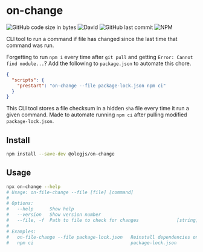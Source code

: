 # on-change

![GitHub code size in bytes](https://img.shields.io/github/languages/code-size/olegjs/on-change)
![David](https://img.shields.io/david/olegjs/on-change)
![GitHub last commit](https://img.shields.io/github/last-commit/olegjs/on-change)
![NPM](https://img.shields.io/npm/l/@olegjs/on-change)

CLI tool to run a command if file has changed since the last time that command
was run.

Forgetting to run `npm i` every time after `git pull` and getting
`Error: Cannot find module...`? Add the following to `package.json` to automate
this chore.

```json
{
  "scripts": {
    "prestart": "on-change --file package-lock.json npm ci"
  }
}
```

This CLI tool stores a file checksum in a hidden `sha` file every time it run a
given command. Made to automate running `npm ci` after pulling modified
`package-lock.json`.

## Install

```sh
npm install --save-dev @olegjs/on-change
```

## Usage

```sh
npx on-change --help
# Usage: on-file-change --file [file] [command]
#
# Options:
#   --help      Show help                                                [boolean]
#   --version   Show version number                                      [boolean]
#   --file, -f  Path to file to check for changes              [string] [required]
#
# Examples:
#   on-file-change --file package-lock.json   Reinstall dependencies on changed
#   npm ci                                    package-lock.json
```
